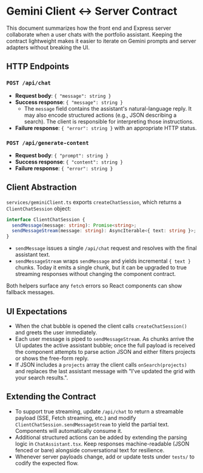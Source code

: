 # Gemini Client ↔ Server Contract

This document summarizes how the front end and Express server collaborate when a
user chats with the portfolio assistant. Keeping the contract lightweight makes
it easier to iterate on Gemini prompts and server adapters without breaking the
UI.

## HTTP Endpoints

### `POST /api/chat`
- **Request body**: `{ "message": string }`
- **Success response**: `{ "message": string }`
  - The `message` field contains the assistant's natural-language reply. It may
    also encode structured actions (e.g., JSON describing a search). The client
    is responsible for interpreting those instructions.
- **Failure response**: `{ "error": string }` with an appropriate HTTP status.

### `POST /api/generate-content`
- **Request body**: `{ "prompt": string }`
- **Success response**: `{ "content": string }`
- **Failure response**: `{ "error": string }`

## Client Abstraction

`services/geminiClient.ts` exports `createChatSession`, which returns a
`ClientChatSession` object:

```ts
interface ClientChatSession {
  sendMessage(message: string): Promise<string>;
  sendMessageStream(message: string): AsyncIterable<{ text: string }>;
}
```

- `sendMessage` issues a single `/api/chat` request and resolves with the final
  assistant text.
- `sendMessageStream` wraps `sendMessage` and yields incremental `{ text }`
  chunks. Today it emits a single chunk, but it can be upgraded to true
  streaming responses without changing the component contract.

Both helpers surface any `fetch` errors so React components can show fallback
messages.

## UI Expectations

- When the chat bubble is opened the client calls `createChatSession()` and
  greets the user immediately.
- Each user message is piped to `sendMessageStream`. As chunks arrive the UI
  updates the active assistant bubble; once the full payload is received the
  component attempts to parse action JSON and either filters projects or shows
  the free-form reply.
- If JSON includes a `projects` array the client calls `onSearch(projects)` and
  replaces the last assistant message with "I've updated the grid with your
  search results.".

## Extending the Contract

- To support true streaming, update `/api/chat` to return a streamable payload
  (SSE, Fetch streaming, etc.) and modify `ClientChatSession.sendMessageStream`
  to yield the partial text. Components will automatically consume it.
- Additional structured actions can be added by extending the parsing logic in
  `ChatAssistant.tsx`. Keep responses machine-readable (JSON fenced or bare)
  alongside conversational text for resilience.
- Whenever server payloads change, add or update tests under `tests/` to codify
  the expected flow.
